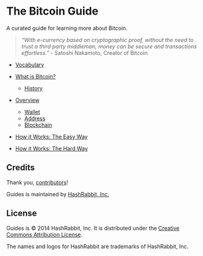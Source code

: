 The Bitcoin Guide
=================

A curated guide for learning more about Bitcoin.

>*“With e-currency based on cryptographic proof, without the need to trust a third party middleman, money can be secure and transactions effortless.”* -
> Satoshi Nakamoto, Creator of Bitcoin

* [Vocabulary]()
* [What is Bitcoin?]()
	* [History]()
* [Overview]()
	* [Wallet]()
	* [Address]()
	* [Blockchain]()

* [How it Works: The Easy Way]()
* [How it Works: The Hard Way]()


Credits
-------
Thank you, [contributors](https://github.com/hashrabbit/bitcoin-guides/graphs/contributors)!

Guides is maintained by [HashRabbit, Inc.](https://hashrabbit.co/)

License
-------
Guides is © 2014 HashRabbit, Inc. It is distributed under the [Creative Commons Attribution License](#).

The names and logos for HashRabbit are trademarks of HashRabbit, Inc.
